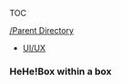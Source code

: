 TOC  

<link rel="stylesheet" href="../style.css">

[/Parent Directory](../)
* [UI/UX](./1.json)



<div class="skills">
<h3>HeHe!Box within a box</h3>
<div id="items">
</div>

<script>
    console.log("script works");

    const options = {
      method : 'GET',
      mode: 'no-cors',
      // mode: 'cors',
      headers: {
          'Content-Type': 'application/json'
      }
    }
      // fetch data here
    fetch("https://syefaysel.github.io/json-api/skills/1.json", options)
      .then(response => response.JSON())
      .then(data => {
        console.log(data);
        displayData(data);
      });



      // display data
      function displayData(data) {
        let items = document.getElementById("items");

        for(const skill of data) {
          console.log(skill);
          

          let item = document.createElement("div");
          item.classList = "item";
          item.innerHTML = `<p>${skill.title}</p>
          <p>${skill.id}</p>
          <a href="${skill.links[0]}" target="_blank">Watch now</a>`;
          items.appendChild(item);
        }
      }


      
</script>

</div>




